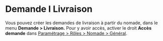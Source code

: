 # Demande I Livraison

Vous pouvez créer les demandes de livraison à partir du nomade, dans le menu **Demande > Livraison.** Pour y avoir accès, activer le droit **Accès demande** dans [Paramétrage > Rôles > Nomade > Général](../../parametrages/utilisateurs/roles/nomade.md).
